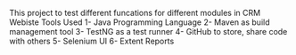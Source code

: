 This project to test different funcations for different modules in CRM Webiste Tools Used 1- Java Programming Language 2- Maven as build management tool 3- TestNG as a test runner 4- GitHub to store, share code with others 5- Selenium UI 6- Extent Reports
